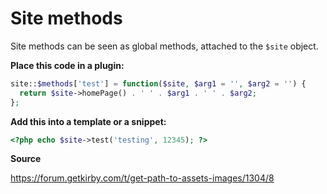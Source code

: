 # Site methods

Site methods can be seen as global methods, attached to the `$site` object.

**Place this code in a plugin:**

```php
site::$methods['test'] = function($site, $arg1 = '', $arg2 = '') {
  return $site->homePage() . ' ' . $arg1 . ' ' . $arg2;
};
```

**Add this into a template or a snippet:**

```php
<?php echo $site->test('testing', 12345); ?>
```

**Source**

https://forum.getkirby.com/t/get-path-to-assets-images/1304/8
